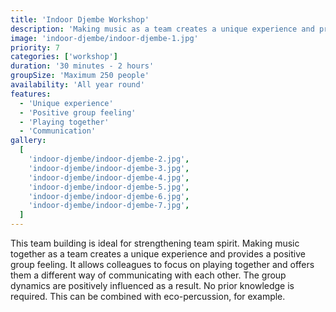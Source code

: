 ```yaml
---
title: 'Indoor Djembe Workshop'
description: 'Making music as a team creates a unique experience and provides a positive group feeling.'
image: 'indoor-djembe/indoor-djembe-1.jpg'
priority: 7
categories: ['workshop']
duration: '30 minutes - 2 hours'
groupSize: 'Maximum 250 people'
availability: 'All year round'
features:
  - 'Unique experience'
  - 'Positive group feeling'
  - 'Playing together'
  - 'Communication'
gallery:
  [
    'indoor-djembe/indoor-djembe-2.jpg',
    'indoor-djembe/indoor-djembe-3.jpg',
    'indoor-djembe/indoor-djembe-4.jpg',
    'indoor-djembe/indoor-djembe-5.jpg',
    'indoor-djembe/indoor-djembe-6.jpg',
    'indoor-djembe/indoor-djembe-7.jpg',
  ]
---
```


This team building is ideal for strengthening team spirit. Making music together as a team creates a unique experience and provides a positive group feeling. It allows colleagues to focus on playing together and offers them a different way of communicating with each other. The group dynamics are positively influenced as a result. No prior knowledge is required. This can be combined with eco-percussion, for example.

